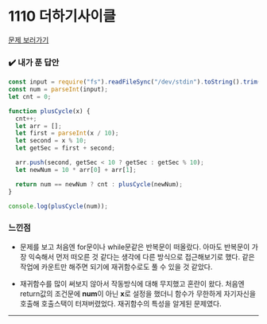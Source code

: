 # 1110 더하기사이클

[문제 보러가기](https://www.acmicpc.net/problem/1110)

### :heavy_check_mark: 내가 푼 답안

```javascript
const input = require("fs").readFileSync("/dev/stdin").toString().trim();
const num = parseInt(input);
let cnt = 0;

function plusCycle(x) {
  cnt++;
  let arr = [];
  let first = parseInt(x / 10);
  let second = x % 10;
  let getSec = first + second;

  arr.push(second, getSec < 10 ? getSec : getSec % 10);
  let newNum = 10 * arr[0] + arr[1];

  return num == newNum ? cnt : plusCycle(newNum);
}

console.log(plusCycle(num));
```

### 느낀점

- 문제를 보고 처음엔 for문이나 while문같은 반복문이 떠올랐다. 아마도 반복문이 가장 익숙해서 먼저 떠오른 것 같다는 생각에 다른 방식으로 접근해보기로 했다. 같은 작업에 카운트만 해주면 되기에 재귀함수로도 풀 수 있을 것 같았다.

- 재귀함수를 많이 써보지 않아서 작동방식에 대해 무지했고 혼란이 왔다. 처음엔 return값의 조건문에 **num**이 아닌 **x**로 설정을 했더니 함수가 무한하게 자기자신을 호출해 호출스택이 터져버렸었다. 재귀함수의 특성을 알게된 문제였다.

<hr/>
